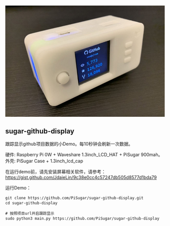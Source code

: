 ![Demo](https://raw.githubusercontent.com/PiSugar/sugar-github-display/master/demo.jpg)

## sugar-github-display

跟踪显示github项目数据的小Demo。每10秒钟会刷新一次数据。

硬件: Raspberry Pi 0W + Waveshare 1.3inch_LCD_HAT + PiSugar 900mah。
外壳: PiSugar Case + 1.3inch_lcd_cap

在运行demo前，请先安装屏幕相关软件，请参考： https://gist.github.com/JdaieLin/9c38e0cc4c57247db505d8577d1bda79

运行Demo：

```
git clone https://github.com/PiSugar/sugar-github-display.git
cd sugar-github-display

# 按照项目url开启跟踪显示
sudo python3 main.py https://github.com/PiSugar/sugar-github-display

```
